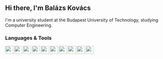 ## Hi there, I'm Balázs Kovács
I'm a university student at the Budapest University of Technology, studying Computer Engineering.  
### Languages & Tools
<img align="left" width="26px" src="https://upload.wikimedia.org/wikipedia/commons/thumb/9/9a/Visual_Studio_Code_1.35_icon.svg/1024px-Visual_Studio_Code_1.35_icon.svg.png" />
<img align="left" width="26px" src="https://resources.jetbrains.com/storage/products/clion/img/meta/clion_logo_300x300.png" />
<img align="left" width="26px" src="https://upload.wikimedia.org/wikipedia/commons/thumb/d/d5/IntelliJ_IDEA_Logo.svg/1024px-IntelliJ_IDEA_Logo.svg.png" />
<img align="left" width="26px" src="https://logosandtypes.com/wp-content/uploads/2020/08/xilinx.svg" />
<img align="left" width="26px" src="https://cdn.iconscout.com/icon/free/png-512/c-programming-569564.png" />
<img align="left" width="26px" src="https://image.flaticon.com/icons/png/512/1216/1216733.png" />
<img align="left" width="26px" src="https://juststickers.in/wp-content/uploads/2014/05/CSS3-Mark-Shape-Cut.png" />
<img align="left" width="26px" src="https://cdn.worldvectorlogo.com/logos/logo-javascript.svg" />
<img align="left" width="26px" src="https://symbols.getvecta.com/stencil_87/15_less-icon.74d2904cf7.png" />
<img align="left" width="26px" src="https://ionicframework.com/jp/docs/assets/icons/logo-react-icon.png" />
